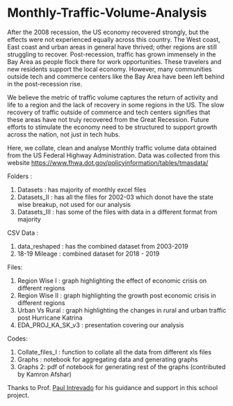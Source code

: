 # Monthly-Traffic-Volume-Analysis

After the 2008 recession, the US economy recovered strongly, but the effects were not experienced equally across this country. The West coast, East coast and urban areas in general have thrived; other regions are still struggling to recover. Post-recession, traffic has grown immensely in the Bay Area as people flock there for work opportunities. These travelers and new residents support the local economy. However, many communities outside tech and commerce centers like the Bay Area have been left behind in the post-recession rise. 

We believe the metric of traffic volume captures the return of activity and life to a region and the lack of recovery in some regions in the US. The slow recovery of traffic outside of commerce and tech centers signifies that these areas have not truly recovered from the Great Recession. Future efforts to stimulate the economy need to be structured to support growth across the nation, not just in tech hubs.

Here, we collate, clean and analyse Monthly traffic volume data obtained from the US Federal Highway Administration. Data was collected from this website https://www.fhwa.dot.gov/policyinformation/tables/tmasdata/

Folders : 
1) Datasets : has majority of monthly excel files
2) Datasets_II : has all the files for 2002-03 which donot have the state wise breakup, not used for our analysis
3) Datasets_III : has some of the files with data in a different format from majority

CSV Data : 
1) data_reshaped : has the combined dataset from 2003-2019
2) 18-19 Mileage : combined dataset for 2018 - 2019

Files:
1) Region Wise I : graph highlighting the effect of economic crisis on different regions
2) Region Wise II : graph highlighting the growth post economic crisis in different regions
3) Urban Vs Rural : graph highlighting the changes in rural and urban traffic post Hurricane Katrina
4) EDA_PROJ_KA_SK_v3 : presentation covering our analysis

Codes:
1) Collate_files_I : function to collate all the data from different xls files
2) Graphs : notebook for aggregating data and generating graphs
3) Graphs 2: pdf of notebook for generating rest of the graphs (contributed by Kamron Afshar)

Thanks to Prof. [Paul Intrevado](https://github.com/paulintrevado) for his guidance and support in this school project.
